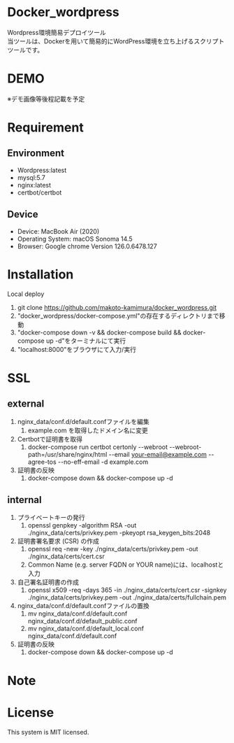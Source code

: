 # Docker_wordpress
Wordpress環境簡易デプロイツール  
当ツールは、Dockerを用いて簡易的にWordPress環境を立ち上げるスクリプトツールです。  

# DEMO
 ※デモ画像等後程記載を予定

# Requirement
## Environment
* Wordpress:latest
* mysql:5.7
* nginx:latest
* certbot/certbot

## Device
* Device: MacBook Air (2020)
* Operating System: macOS Sonoma 14.5
* Browser: Google chrome Version 126.0.6478.127

# Installation
Local deploy
1. git clone https://github.com/makoto-kamimura/docker_wordpress.git
2. "docker_wordpress/docker-compose.yml"の存在するディレクトリまで移動
3. "docker-compose down -v && docker-compose build && docker-compose up -d"をターミナルにて実行
4. "localhost:8000"をブラウザにて入力/実行

# SSL
## external
1. nginx_data/conf.d/default.confファイルを編集
    1. example.com を取得したドメイン名に変更
2. Certbotで証明書を取得
    1. docker-compose run certbot certonly --webroot --webroot-path=/usr/share/nginx/html --email your-email@example.com --agree-tos --no-eff-email -d example.com
3. 証明書の反映
    1. docker-compose down && docker-compose up -d
## internal
1. プライベートキーの発行
    1. openssl genpkey -algorithm RSA -out ./nginx_data/certs/privkey.pem -pkeyopt rsa_keygen_bits:2048
2. 証明書署名要求 (CSR) の作成
    1. openssl req -new -key ./nginx_data/certs/privkey.pem -out ./nginx_data/certs/cert.csr
    2. Common Name (e.g. server FQDN or YOUR name)には、localhostと入力
3. 自己署名証明書の作成
    1. openssl x509 -req -days 365 -in ./nginx_data/certs/cert.csr -signkey ./nginx_data/certs/privkey.pem -out ./nginx_data/certs/fullchain.pem
4. nginx_data/conf.d/default.confファイルの置換
    1. mv nginx_data/conf.d/default.conf nginx_data/conf.d/default_public.conf
    2. mv nginx_data/conf.d/default_local.conf nginx_data/conf.d/default.conf
5. 証明書の反映
    1. docker-compose down && docker-compose up -d

# Note

# License
This system is MIT licensed.